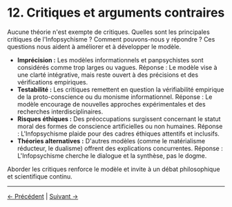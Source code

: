 # 12. Critiques et arguments contraires

Aucune théorie n'est exempte de critiques. Quelles sont les principales critiques de l'Infopsychisme ? Comment pouvons-nous y répondre ? Ces questions nous aident à améliorer et à développer le modèle.

- **Imprécision :** Les modèles informationnels et panpsychistes sont considérés comme trop larges ou vagues. Réponse : Le modèle vise à une clarté intégrative, mais reste ouvert à des précisions et des vérifications empiriques.
- **Testabilité :** Les critiques remettent en question la vérifiabilité empirique de la proto-conscience ou du monisme informationnel. Réponse : Le modèle encourage de nouvelles approches expérimentales et des recherches interdisciplinaires.
- **Risques éthiques :** Des préoccupations surgissent concernant le statut moral des formes de conscience artificielles ou non humaines. Réponse : L'Infopsychisme plaide pour des cadres éthiques attentifs et inclusifs.
- **Théories alternatives :** D'autres modèles (comme le matérialisme réducteur, le dualisme) offrent des explications concurrentes. Réponse : L'Infopsychisme cherche le dialogue et la synthèse, pas le dogme.

Aborder les critiques renforce le modèle et invite à un débat philosophique et scientifique continu.

---
<div class="navigation-links">
<a href="11_Études_de_cas_et_applications_concrètes.md" class="nav-link prev-link">← Précédent</a> | <a href="13_Méthodologie_et_épistémologie.md" class="nav-link next-link">Suivant →</a>
</div>
